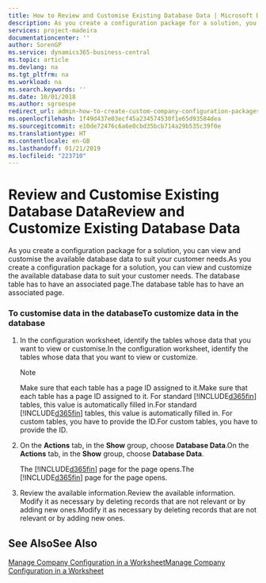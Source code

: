 ```yaml
---
title: How to Review and Customise Existing Database Data | Microsoft Docs
description: As you create a configuration package for a solution, you can view and customise the available database data to suit your customer needs. The database table has to have an associated page.
services: project-madeira
documentationcenter: ''
author: SorenGP
ms.service: dynamics365-business-central
ms.topic: article
ms.devlang: na
ms.tgt_pltfrm: na
ms.workload: na
ms.search.keywords: ''
ms.date: 10/01/2018
ms.author: sgroespe
redirect_url: admin-how-to-create-custom-company-configuration-packages
ms.openlocfilehash: 1f49d437e03ecf45a234574530f1e65d93584dea
ms.sourcegitcommit: e10de72476c6a6e0cbd35bcb714a29b535c39f0e
ms.translationtype: HT
ms.contentlocale: en-GB
ms.lasthandoff: 01/21/2019
ms.locfileid: "223710"
---
```

# <a name="review-and-customize-existing-database-data"></a><span data-ttu-id="a58c2-104">Review and Customise Existing Database Data</span><span class="sxs-lookup"><span data-stu-id="a58c2-104">Review and Customize Existing Database Data</span></span>
<span data-ttu-id="a58c2-105">As you create a configuration package for a solution, you can view and customise the available database data to suit your customer needs.</span><span class="sxs-lookup"><span data-stu-id="a58c2-105">As you create a configuration package for a solution, you can view and customize the available database data to suit your customer needs.</span></span> <span data-ttu-id="a58c2-106">The database table has to have an associated page.</span><span class="sxs-lookup"><span data-stu-id="a58c2-106">The database table has to have an associated page.</span></span>  

### <a name="to-customize-data-in-the-database"></a><span data-ttu-id="a58c2-107">To customise data in the database</span><span class="sxs-lookup"><span data-stu-id="a58c2-107">To customize data in the database</span></span>  

1.  <span data-ttu-id="a58c2-108">In the configuration worksheet, identify the tables whose data that you want to view or customise.</span><span class="sxs-lookup"><span data-stu-id="a58c2-108">In the configuration worksheet, identify the tables whose data that you want to view or customize.</span></span>  

    > [!NOTE]  
    >  <span data-ttu-id="a58c2-109">Make sure that each table has a page ID assigned to it.</span><span class="sxs-lookup"><span data-stu-id="a58c2-109">Make sure that each table has a page ID assigned to it.</span></span> <span data-ttu-id="a58c2-110">For standard [!INCLUDE[d365fin](includes/d365fin_md.md)] tables, this value is automatically filled in.</span><span class="sxs-lookup"><span data-stu-id="a58c2-110">For standard [!INCLUDE[d365fin](includes/d365fin_md.md)] tables, this value is automatically filled in.</span></span> <span data-ttu-id="a58c2-111">For custom tables, you have to provide the ID.</span><span class="sxs-lookup"><span data-stu-id="a58c2-111">For custom tables, you have to provide the ID.</span></span>  

2.  <span data-ttu-id="a58c2-112">On the **Actions** tab, in the **Show** group, choose **Database Data**.</span><span class="sxs-lookup"><span data-stu-id="a58c2-112">On the **Actions** tab, in the **Show** group, choose **Database Data**.</span></span>  

     <span data-ttu-id="a58c2-113">The [!INCLUDE[d365fin](includes/d365fin_md.md)] page for the page opens.</span><span class="sxs-lookup"><span data-stu-id="a58c2-113">The [!INCLUDE[d365fin](includes/d365fin_md.md)] page for the page opens.</span></span>  

3.  <span data-ttu-id="a58c2-114">Review the available information.</span><span class="sxs-lookup"><span data-stu-id="a58c2-114">Review the available information.</span></span> <span data-ttu-id="a58c2-115">Modify it as necessary by deleting records that are not relevant or by adding new ones.</span><span class="sxs-lookup"><span data-stu-id="a58c2-115">Modify it as necessary by deleting records that are not relevant or by adding new ones.</span></span>  

## <a name="see-also"></a><span data-ttu-id="a58c2-116">See Also</span><span class="sxs-lookup"><span data-stu-id="a58c2-116">See Also</span></span>  
 [<span data-ttu-id="a58c2-117">Manage Company Configuration in a Worksheet</span><span class="sxs-lookup"><span data-stu-id="a58c2-117">Manage Company Configuration in a Worksheet</span></span>](admin-how-to-manage-company-configuration-in-a-worksheet.md)

